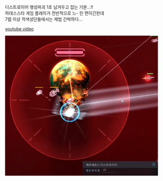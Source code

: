 디스트로이어 행성파괴 1초 남겨두고 잡는 기분...!!  
하데스스타 게임 플레이가 전반적으로 느- 린 편이긴한데  
7렙 이상 적색성단들에서는 제법 긴박하다...  

[youtube video](https://www.youtube.com/watch?v=Is1tyYsdiUA)  

![](../assets/20210108_Emp_at_Last_Second.png)  
